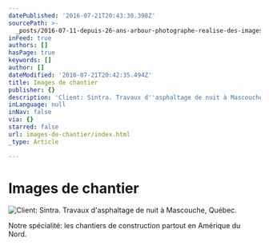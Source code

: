 ```yaml
---
datePublished: '2016-07-21T20:43:30.398Z'
sourcePath: >-
  _posts/2016-07-11-depuis-26-ans-arbour-photographe-realise-des-images-pour-l.md
inFeed: true
authors: []
hasPage: true
keywords: []
author: []
dateModified: '2016-07-21T20:42:35.494Z'
title: Images de chantier
publisher: {}
description: 'Client: Sintra. Travaux d''asphaltage de nuit à Mascouche, Québec.'
inLanguage: null
inNav: false
via: {}
starred: false
url: images-de-chantier/index.html
_type: Article

---
```

# Images de chantier
![Client: Sintra. Travaux d'asphaltage de nuit à Mascouche, Québec.](https://the-grid-user-content.s3-us-west-2.amazonaws.com/2b802b68-0b01-4d81-864f-6912ed5ea79a.jpg)

Notre spécialité: les chantiers de construction partout en Amérique du Nord.